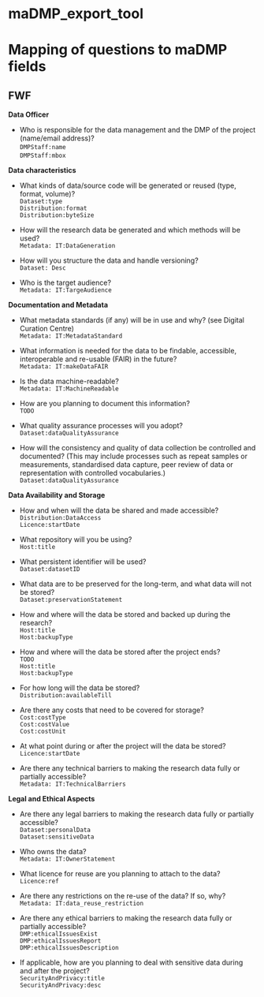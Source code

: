 # maDMP_export_tool


# Mapping of questions to maDMP fields

## FWF  
**Data Officer**

- Who is responsible for the data management and the DMP of the project (name/email address)?  
`DMPStaff:name`  
`DMPStaff:mbox`

**Data characteristics**

- What kinds of data/source code will be generated or reused (type, format, volume)?  
`Dataset:type`   
`Distribution:format`   
`Distribution:byteSize`   

- How will the research data be generated and which methods will be used?  
`Metadata: IT:DataGeneration` 

- How will you structure the data and handle versioning?  
`Dataset: Desc` 

- Who is the target audience?  
`Metadata: IT:TargeAudience` 

**Documentation and Metadata**

- What metadata standards (if any) will be in use and why? (see Digital Curation Centre)  
`Metadata: IT:MetadataStandard` 

- What information is needed for the data to be findable, accessible, interoperable and re-usable (FAIR) in the future?  
`Metadata: IT:makeDataFAIR` 

- Is the data machine-readable?  
`Metadata: IT:MachineReadable` 

- How are you planning to document this information?  
`TODO`  

- What quality assurance processes will you adopt?  
`Dataset:dataQualityAssurance` 

- How will the consistency and quality of data collection be controlled and documented? (This may include processes such as repeat samples or measurements, standardised data capture, peer review of data or representation with controlled vocabularies.)  
`Dataset:dataQualityAssurance` 

**Data Availability and Storage**

- How and when will the data be shared and made accessible?  
`Distribution:DataAccess`  
`Licence:startDate`

- What repository will you be using?  
`Host:title`

- What persistent identifier will be used?  
`Dataset:datasetID`

- What data are to be preserved for the long-term, and what data will not be stored?  
`Dataset:preservationStatement`

- How and where will the data be stored and backed up during the research?  
`Host:title`  
`Host:backupType`  

- How and where will the data be stored after the project ends?  
`TODO`  
`Host:title`  
`Host:backupType`  

- For how long will the data be stored?   
`Distribution:availableTill`  

- Are there any costs that need to be covered for storage?  
`Cost:costType`  
`Cost:costValue`  
`Cost:costUnit`  

- At what point during or after the project will the data be stored?  
`Licence:startDate`  

- Are there any technical barriers to making the research data fully or partially accessible?  
`Metadata: IT:TechnicalBarriers`  

**Legal and Ethical Aspects**

- Are there any legal barriers to making the research data fully or partially accessible?  
`Dataset:personalData`   
`Dataset:sensitiveData`  

- Who owns the data?  
`Metadata: IT:OwnerStatement`   

- What licence for reuse are you planning to attach to the data?  
`Licence:ref`   

- Are there any restrictions on the re-use of the data? If so, why?   
`Metadata: IT:data_reuse_restriction`   

- Are there any ethical barriers to making the research data fully or partially accessible?  
`DMP:ethicalIssuesExist`   
`DMP:ethicalIssuesReport`   
`DMP:ethicalIssuesDescription`   

- If applicable, how are you planning to deal with sensitive data during and after the project?  
`SecurityAndPrivacy:title`   
`SecurityAndPrivacy:desc`   













